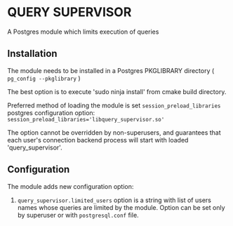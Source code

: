 # QUERY SUPERVISOR

A Postgres module which limits execution of queries

## Installation
The module needs to be installed in a Postgres PKGLIBRARY directory ( `pg_config --pkglibrary` )

The best option is to execute  'sudo ninja install' from cmake build directory.

Preferred method of loading the module is set `session_preload_libraries` postgres configuration option:  
`session_preload_libraries='libquery_supervisor.so'`

The option cannot be overridden by non-superusers, and guarantees that each user's connection backend process
will start with loaded 'query_supervisor'.

## Configuration
The module adds new configuration option:

1. `query_supervisor.limited_users` option is a string with list of users names whose queries are limited by the module. Option can be set only by superuser or with `postgresql.conf` file.